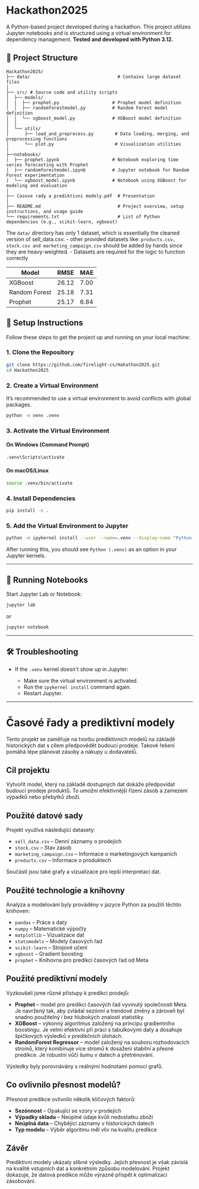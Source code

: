 # Hackathon2025

A Python-based project developed during a hackathon. This project utilizes Jupyter notebooks and is structured using a virtual environment for dependency management.
**Tested and developed with Python 3.12.**

## 📁 Project Structure

```
Hackathon2025/
├── data/                                 # Contains large dataset files     
│    
├── src/ # Source code and utility scripts
│  ├── models/
│  |  ├── prophet.py                    # Prophet model definition
│  │  ├── randomforestmodel.py          # Random Forest model definition
│  │  └── xgboost_model.py              # XGBoost model definition
│  │
│  └── utils/
│      ├── load_and_preprocess.py        # Data loading, merging, and preprocessing functions
│      └── plot.py                       # Visualization utilities
|
├──notebooks/
|  ├── prophet.ipynb                    # Notebook exploring time series forecasting with Prophet
|  ├── randomforestmodel.ipynb          # Jupyter notebook for Random Forest experimentation
|  └── xgboost_model.ipynb              # Notebook using XGBoost for modeling and evaluation
|
├── Casove rady a prediktivni modely.pdf  # Presentation
|
├── README.md                             # Project overview, setup instructions, and usage guide
└── requirements.txt                      # List of Python dependencies (e.g., scikit-learn, xgboost)

```

The `data/` directory has only 1 dataset, which is essentially the cleaned version of sell_data.csv.
    - other provided datasets like: `products.csv, stock.csv and marketing_campaign.csv` should be added by hands since they are heavy-weighted.
    - Datasets are required for the logic to function correctly

| Model         | RMSE  | MAE  |
|---------------|-------|------|
| XGBoost       | 26.12 | 7.00 |
| Random Forest | 25.18 | 7.31 |
| Prophet       | 25.17 | 6.84 |

## 🚀 Setup Instructions

Follow these steps to get the project up and running on your local machine:

### 1. Clone the Repository

```bash
git clone https://github.com/firelight-cs/Hahathon2025.git
cd Hackathon2025
```

### 2. Create a Virtual Environment

It’s recommended to use a virtual environment to avoid conflicts with global packages.

```bash
python -m venv .venv
```

### 3. Activate the Virtual Environment

#### On Windows (Command Prompt)

```cmd
.venv\Scripts\activate
```

#### On macOS/Linux

```bash
source .venv/bin/activate
```

### 4. Install Dependencies

```bash
pip install -e .
```

### 5. Add the Virtual Environment to Jupyter

```bash
python -m ipykernel install --user --name=.venv --display-name "Python (.venv)"
```

After running this, you should see `Python (.venv)` as an option in your Jupyter kernels.

---

## 🧪 Running Notebooks

Start Jupyter Lab or Notebook:

```bash
jupyter lab
```

or

```bash
jupyter notebook
```

---

## 🛠️ Troubleshooting

* If the `.venv` kernel doesn't show up in Jupyter:

  * Make sure the virtual environment is activated.
  * Run the `ipykernel install` command again.
  * Restart Jupyter.

---

# Časové řady a prediktivní modely

Tento projekt se zaměřuje na tvorbu prediktivních modelů na základě historických dat s cílem předpovědět budoucí prodeje. Takové řešení pomáhá lépe plánovat zásoby a nákupy u dodavatelů.

## Cíl projektu

Vytvořit model, který na základě dostupných dat dokáže předpovídat budoucí prodeje produktů. To umožní efektivnější řízení zásob a zamezení výpadků nebo přebytků zboží.

## Použité datové sady

Projekt využívá následující datasety:

- `sell_data.csv` – Denní záznamy o prodejích
- `stock.csv` – Stav zásob
- `marketing_campaign.csv` – Informace o marketingových kampaních
- `products.csv` – Informace o produktech

Součástí jsou také grafy a vizualizace pro lepší interpretaci dat.

## Použité technologie a knihovny

Analýza a modelování byly prováděny v jazyce Python za použití těchto knihoven:

- `pandas` – Práce s daty
- `numpy` – Matematické výpočty
- `matplotlib` – Vizualizace dat
- `statsmodels` – Modely časových řad
- `scikit-learn` – Strojové učení
- `xgboost` – Gradient boosting
- `prophet` – Knihovna pro predikci časových řad od Meta

## Použité prediktivní modely

Vyzkoušeli jsme různé přístupy k predikci prodejů:

- **Prophet** – model pro predikci časových řad vyvinutý společností Meta. Je navržený tak, aby zvládal sezónní a trendové změny a zároveň byl snadno použitelný i bez hlubokých znalostí statistiky.
- **XGBoost** – výkonný algoritmus založený na principu gradientního boostingu. Je velmi efektivní při práci s tabulkovými daty a dosahuje špičkových výsledků v predikčních úlohách.
- **RandomForest Regressor** – model založený na souboru rozhodovacích stromů, který kombinuje více stromů k dosažení stabilní a přesné predikce. Je robustní vůči šumu v datech a přetrénování.

Výsledky byly porovnávány s reálnými hodnotami pomocí grafů.

## Co ovlivnilo přesnost modelů?

Přesnost predikce ovlivnilo několik klíčových faktorů:

- **Sezónnost** – Opakující se vzory v prodejích
- **Výpadky skladu** – Neúplné údaje kvůli nedostatku zboží
- **Neúplná data** – Chybějící záznamy v historických datech
- **Typ modelu** – Výběr algoritmu měl vliv na kvalitu predikce

## Závěr

Prediktivní modely ukázaly slibné výsledky. Jejich přesnost je však závislá na kvalitě vstupních dat a konkrétním způsobu modelování. Projekt dokazuje, že datová predikce může výrazně přispět k optimalizaci zásobování.
